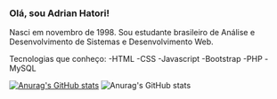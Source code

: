 ### Olá, sou Adrian Hatori!

Nasci em novembro de 1998.
Sou estudante brasileiro de Análise e Desenvolvimento de Sistemas e Desenvolvimento Web.

Tecnologias que conheço:
  -HTML
  -CSS
  -Javascript
  -Bootstrap
  -PHP
  -MySQL

[![Anurag's GitHub stats](https://github-readme-stats.vercel.app/api?username=adrianhatori)](https://github.com/anuraghazra/github-readme-stats)
![Anurag's GitHub stats](https://github-readme-stats.vercel.app/api?username=adrianhatori&count_private=true&show_icons=true)
